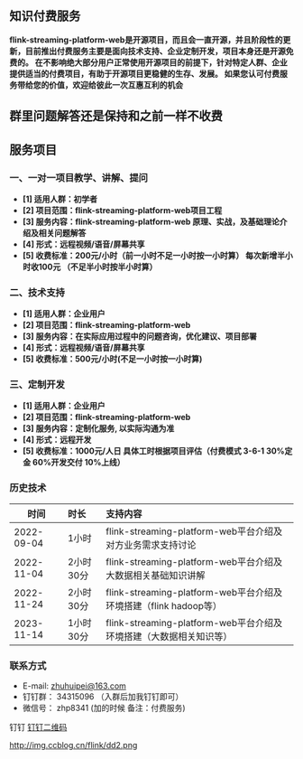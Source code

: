 ## 知识付费服务

   **flink-streaming-platform-web是开源项目，而且会一直开源，并且阶段性的更新，目前推出付费服务主要是面向技术支持、企业定制开发，项目本身还是开源免费的。
   在不影响绝大部分用户正常使用开源项目的前提下，针对特定人群、企业提供适当的付费项目，有助于开源项目更稳健的生存、发展。
   如果您认可付费服务带给您的价值，欢迎给彼此一次互惠互利的机会**

## 群里问题解答还是保持和之前一样不收费
   


## 服务项目

### 一、一对一项目教学、讲解、提问
* **[1] 适用人群：初学者**
* **[2] 项目范围：flink-streaming-platform-web项目工程**
* **[3] 服务内容：flink-streaming-platform-web 原理、实战，及基础理论介绍及相关问题解答**
* **[4] 形式：远程视频/语音/屏幕共享**
* **[5] 收费标准：200元/小时（前一小时不足一小时按一小时算） 每次新增半小时收100元 （不足半小时按半小时算）**


### 二、技术支持
* **[1] 适用人群：企业用户**
* **[2] 项目范围：flink-streaming-platform-web**
* **[3] 服务内容：在实际应用过程中的问题咨询，优化建议、项目部署**
* **[4] 形式：远程视频/语音/屏幕共享**
* **[5] 收费标准：500元/小时(不足一小时按一小时算)**

### 三、定制开发
* **[1] 适用人群：企业用户**
* **[2] 项目范围：flink-streaming-platform-web**
* **[3] 服务内容：定制化服务, 以实际沟通为准**
* **[4] 形式：远程开发**
* **[5] 收费标准：1000元/人日 具体工时根据项目评估（付费模式 3-6-1  30%定金 60%开发交付  10%上线）**



### 历史技术

时间 | 时长| 支持内容
--- | :---  | :---
2022-09-04 | 1小时 | flink-streaming-platform-web平台介绍及对方业务需求支持讨论
2022-11-04 | 2小时30分 | flink-streaming-platform-web平台介绍及大数据相关基础知识讲解
2022-11-24 | 2小时30分 | flink-streaming-platform-web平台介绍及环境搭建（flink hadoop等）
2023-11-14 | 1小时30分 | flink-streaming-platform-web平台介绍及环境搭建（大数据相关知识等）
### 联系方式

* E-mail: zhuhuipei@163.com
* 钉钉群： 34315096  （入群后加我钉钉即可）
* 微信号： zhp8341 (加的时候 备注：付费服务)  

钉钉
[钉钉二维码](http://img.ccblog.cn/flink/dd2.png)

http://img.ccblog.cn/flink/dd2.png 
